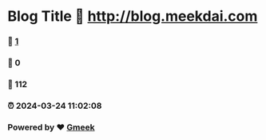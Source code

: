 # Blog Title :link: http://blog.meekdai.com 
### :page_facing_up: [1](http://blog.meekdai.com/tag.html) 
### :speech_balloon: 0 
### :hibiscus: 112 
### :alarm_clock: 2024-03-24 11:02:08 
### Powered by :heart: [Gmeek](https://github.com/Meekdai/Gmeek)
